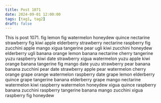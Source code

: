 ```yaml
---
title: Post 1071
date: 2024-09-01 12:00:00
tags: [tag1, tag2]
draft: false
---
```

This is post 1071.
fig
lemon
fig
watermelon
honeydew
quince
nectarine
strawberry
fig
kiwi
apple
elderberry
strawberry
nectarine
raspberry
fig
zucchini
apple
mango
xigua
tangerine
pear
ugli
kiwi
zucchini
honeydew
elderberry
ugli
banana
orange
lemon
banana
nectarine
cherry
tangerine
yuzu
raspberry
kiwi
date
strawberry
xigua
watermelon
yuzu
apple
kiwi
orange
banana
tangerine
fig
mango
date
yuzu
strawberry
pear
banana
banana
zucchini
pear
date
strawberry
apple
pear
watermelon
cherry
orange
grape
orange
watermelon
raspberry
date
grape
lemon
elderberry
quince
grape
tangerine
banana
elderberry
grape
mango
nectarine
watermelon
kiwi
raspberry
watermelon
honeydew
xigua
quince
raspberry
banana
zucchini
raspberry
tangerine
banana
mango
zucchini
xigua
raspberry
fig
honeydew
